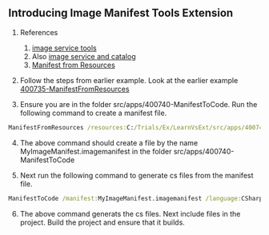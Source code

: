 ## Introducing Image Manifest Tools Extension

1. References 
   1. [image service tools](https://learn.microsoft.com/en-us/visualstudio/extensibility/internals/image-service-tools)
   2. Also [image service and catalog](https://learn.microsoft.com/en-us/visualstudio/extensibility/image-service-and-catalog)
   3. [Manifest from Resources](https://learn.microsoft.com/en-us/visualstudio/extensibility/internals/manifest-from-resources)

2. Follow the steps from earlier example. Look at the earlier example [400735-ManifestFromResources](https://github.com/AvtsVivek/LearnVsExt/tree/main/src/tasks/400735-ManifestFromResources)

3. Ensure you are in the folder src/apps/400740-ManifestToCode. Run the following command to create a manifest file. 

```cmd
ManifestFromResources /resources:C:/Trials/Ex/LearnVsExt/src/apps/400740-ManifestToCode/images/Save.png /assembly:ManifestToCodeAssembly /manifest:MyImageManifest.imagemanifest
```

4. The above command should create a file by the name MyImageManifest.imagemanifest in the folder src/apps/400740-ManifestToCode

5. Next run the following command to generate cs files from the manifest file.

```cmd
ManifestToCode /manifest:MyImageManifest.imagemanifest /language:CSharp /namespace:ManifestToCode /imageIdClass:MyImageIds /monikerClass:MyMonikers /classAccess:public
```

6. The above command generats the cs files. Next include files in the project. Build the project and ensure that it builds.
